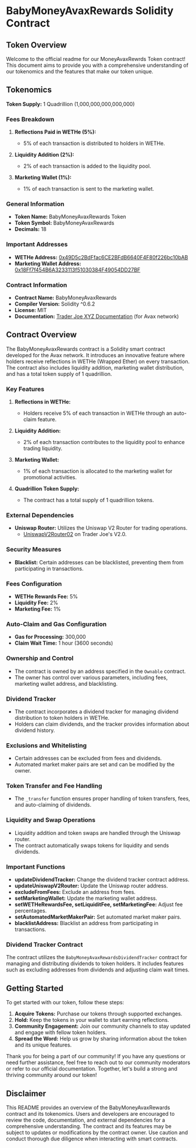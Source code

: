 # BabyMoneyAvaxRewards Solidity Contract


## Token Overview

Welcome to the official readme for our MoneyAvaxRewrds Token contract! This document aims to provide you with a comprehensive understanding of our tokenomics and the features that make our token unique.


## Tokenomics

**Token Supply:** 1 Quadrillion (1,000,000,000,000,000)

### Fees Breakdown

1. **Reflections Paid in WETHe (5%):**
   - 5% of each transaction is distributed to holders in WETHe.

2. **Liquidity Addition (2%):**
   - 2% of each transaction is added to the liquidity pool.

3. **Marketing Wallet (1%):**
   - 1% of each transaction is sent to the marketing wallet.

### General Information

- **Token Name:** BabyMoneyAvaxRewards Token
- **Token Symbol:** BabyMoneyAvaxRewards
- **Decimals:** 18

### Important Addresses

- **WETHe Address:** [0x49D5c2BdFfac6CE2BFdB6640F4F80f226bc10bAB](https://etherscan.io/address/0x49D5c2BdFfac6CE2BFdB6640F4F80f226bc10bAB)
- **Marketing Wallet Address:** [0x18Ff7f454B6A3233113f51030384F49054DD27BF](https://etherscan.io/address/0x18Ff7f454B6A3233113f51030384F49054DD27BF)

### Contract Information

- **Contract Name:** BabyMoneyAvaxRewards
- **Compiler Version:** Solidity ^0.6.2
- **License:** MIT
- **Documentation:** [Trader Joe XYZ Documentation](https://docs.traderjoexyz.com/) (for Avax network)

## Contract Overview

The BabyMoneyAvaxRewards contract is a Solidity smart contract developed for the Avax network. It introduces an innovative feature where holders receive reflections in WETHe (Wrapped Ether) on every transaction. The contract also includes liquidity addition, marketing wallet distribution, and has a total token supply of 1 quadrillion.

### Key Features

1. **Reflections in WETHe:**
   - Holders receive 5% of each transaction in WETHe through an auto-claim feature.

2. **Liquidity Addition:**
   - 2% of each transaction contributes to the liquidity pool to enhance trading liquidity.

3. **Marketing Wallet:**
   - 1% of each transaction is allocated to the marketing wallet for promotional activities.

4. **Quadrillion Token Supply:**
   - The contract has a total supply of 1 quadrillion tokens.

### External Dependencies

- **Uniswap Router:** Utilizes the Uniswap V2 Router for trading operations.
  - [UniswapV2Router02](https://etherscan.io/address/0xE3Ffc583dC176575eEA7FD9dF2A7c65F7E23f4C3) on Trader Joe's V2.0.

### Security Measures

- **Blacklist:** Certain addresses can be blacklisted, preventing them from participating in transactions.

### Fees Configuration

- **WETHe Rewards Fee:** 5%
- **Liquidity Fee:** 2%
- **Marketing Fee:** 1%

### Auto-Claim and Gas Configuration

- **Gas for Processing:** 300,000
- **Claim Wait Time:** 1 hour (3600 seconds)

### Ownership and Control

- The contract is owned by an address specified in the `Ownable` contract.
- The owner has control over various parameters, including fees, marketing wallet address, and blacklisting.

### Dividend Tracker

- The contract incorporates a dividend tracker for managing dividend distribution to token holders in WETHe.
- Holders can claim dividends, and the tracker provides information about dividend history.

### Exclusions and Whitelisting

- Certain addresses can be excluded from fees and dividends.
- Automated market maker pairs are set and can be modified by the owner.

### Token Transfer and Fee Handling

- The `_transfer` function ensures proper handling of token transfers, fees, and auto-claiming of dividends.

### Liquidity and Swap Operations

- Liquidity addition and token swaps are handled through the Uniswap router.
- The contract automatically swaps tokens for liquidity and sends dividends.

### Important Functions

- **updateDividendTracker:** Change the dividend tracker contract address.
- **updateUniswapV2Router:** Update the Uniswap router address.
- **excludeFromFees:** Exclude an address from fees.
- **setMarketingWallet:** Update the marketing wallet address.
- **setWETHeRewardsFee, setLiquiditFee, setMarketingFee:** Adjust fee percentages.
- **setAutomatedMarketMakerPair:** Set automated market maker pairs.
- **blacklistAddress:** Blacklist an address from participating in transactions.

### Dividend Tracker Contract

The contract utilizes the `BabyMoneyAvaxRewardsDividendTracker` contract for managing and distributing dividends to token holders. It includes features such as excluding addresses from dividends and adjusting claim wait times.

## Getting Started

To get started with our token, follow these steps:

1. **Acquire Tokens:** Purchase our tokens through supported exchanges.
2. **Hold:** Keep the tokens in your wallet to start earning reflections.
3. **Community Engagement:** Join our community channels to stay updated and engage with fellow token holders.
4. **Spread the Word:** Help us grow by sharing information about the token and its unique features.

Thank you for being a part of our community! If you have any questions or need further assistance, feel free to reach out to our community moderators or refer to our official documentation. Together, let's build a strong and thriving community around our token!


## Disclaimer

This README provides an overview of the BabyMoneyAvaxRewards contract and its tokenomics. Users and developers are encouraged to review the code, documentation, and external dependencies for a comprehensive understanding. The contract and its features may be subject to updates or modifications by the contract owner. Use caution and conduct thorough due diligence when interacting with smart contracts.

